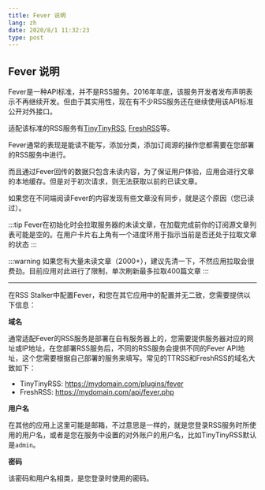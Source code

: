 ```yaml
---
title: Fever 说明
lang: zh
date: 2020/8/1 11:32:23
type: post
---
```


## Fever 说明

Fever是一种API标准，并不是RSS服务。2016年年底，该服务开发者发布声明表示不再继续开发。但由于其实用性，现在有不少RSS服务还在继续使用该API标准公开对外接口。

适配该标准的RSS服务有[TinyTinyRSS](https://tt-rss.org/), [FreshRSS](https://freshrss.org/)等。

Fever通常的表现是能读不能写，添加分类，添加订阅源的操作您都需要在您部署的RSS服务中进行。

而且通过Fever回传的数据只包含未读内容，为了保证用户体验，应用会进行文章的本地缓存。但是对于初次请求，则无法获取以前的已读文章。

如果您在不同端阅读Fever的内容发现有些文章没有同步，就是这个原因（您已读过）。

:::tip
Fever在初始化时会拉取服务器的未读文章，在加载完成前你的订阅源文章列表可能是空的。在用户卡片右上角有一个进度环用于指示当前是否还处于拉取文章的状态
:::

:::warning
如果您有大量未读文章（2000+），建议先清一下，不然应用拉取会很费劲。目前应用对此进行了限制，单次刷新最多拉取400篇文章
:::

---

在RSS Stalker中配置Fever，和您在其它应用中的配置并无二致，您需要提供以下信息：

**域名**

通常适配Fever的RSS服务是部署在自有服务器上的，您需要提供服务器对应的网址或IP地址，在您部署RSS服务后，不同的RSS服务会提供不同的Fever API地址，这个您需要根据自己部署的服务来填写。常见的TTRSS和FreshRSS的域名大致如下：

- TinyTinyRSS: https://mydomain.com/plugins/fever
- FreshRSS: https://mydomain.com/api/fever.php

**用户名**

在其他的应用上这里可能是邮箱，不过意思是一样的，就是您登录RSS服务时所使用的用户名，或者是您在服务中设置的对外账户的用户名，比如TinyTinyRSS默认是`admin`。

**密码**

该密码和用户名相类，是您登录时使用的密码。